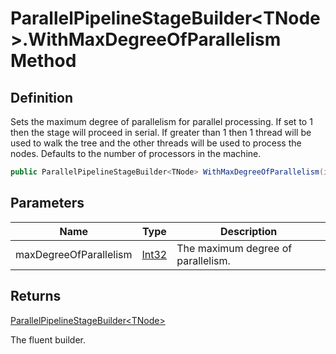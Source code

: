 # ParallelPipelineStageBuilder&lt;TNode&gt;.WithMaxDegreeOfParallelism Method
## Definition

Sets the maximum degree of parallelism for parallel processing. If set to 1 then the stage will proceed in serial. If greater than 1 then 1 thread will be used to walk the tree and the other threads will be used to process the nodes. Defaults to the number of processors in the machine.

```c#
public ParallelPipelineStageBuilder<TNode> WithMaxDegreeOfParallelism(int maxDegreeOfParallelism);
```

## Parameters

| Name | Type | Description |
| ---- | ---- | ----------- |
| maxDegreeOfParallelism | [Int32](https://learn.microsoft.com/en-gb/dotnet/api/System.Int32) | The maximum degree of parallelism. |

## Returns

[ParallelPipelineStageBuilder&lt;TNode&gt;](MrKWatkins.Ast.Processing.ParallelPipelineStageBuilder-1.md)

The fluent builder.
